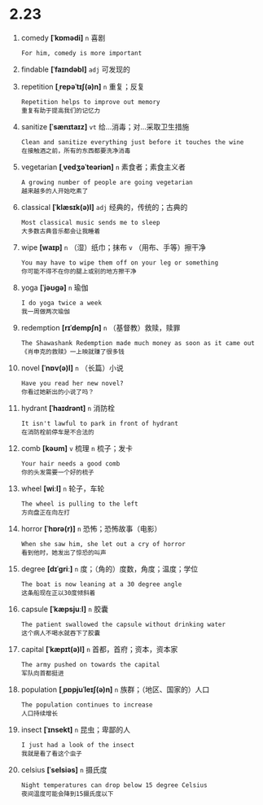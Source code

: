 # 2.23















1. comedy **[ˈkɒmədi]** `n` 喜剧
    ```
    For him, comedy is more important
    
    ```

2. findable **[ˈfaɪndəbl]** `adj` 可发现的

3. repetition **[ˌrepəˈtɪʃ(ə)n]** `n` 重复；反复
    ```
    Repetition helps to improve out memory
    重复有助于提高我们的记忆力
    ```

4. sanitize **[ˈsænɪtaɪz]** `vt` 给...消毒；对...采取卫生措施
    ```
    Clean and sanitize everything just before it touches the wine
    在接触酒之前，所有的东西都要洗净消毒
    ```

5. vegetarian **[ˌvedʒəˈteəriən]** `n` 素食者；素食主义者
    ```
    A growing number of people are going vegetarian
    越来越多的人开始吃素了
    ```

6. classical **[ˈklæsɪk(ə)l]** `adj` 经典的，传统的；古典的
    ```
    Most classical music sends me to sleep
    大多数古典音乐都会让我睡着
    ```

7. wipe **[waɪp]** `n` （湿）纸巾；抹布 `v` （用布、手等）擦干净
    ```
    You may have to wipe them off on your leg or something
    你可能不得不在你的腿上或别的地方擦干净
    ```

8. yoga **[ˈjəʊɡə]** `n` 瑜伽
    ```
    I do yoga twice a week
    我一周做两次瑜伽
    ```

9. redemption **[rɪˈdempʃn]** `n` （基督教）救赎，赎罪
    ```
    The Shawashank Redemption made much money as soon as it came out
    《肖申克的救赎》一上映就赚了很多钱
    ```

10. novel **[ˈnɒv(ə)l]** `n` （长篇）小说
    ```
    Have you read her new novel?
    你看过她新出的小说了吗？
    ```

11. hydrant **[ˈhaɪdrənt]** `n` 消防栓
    ```
    It isn't lawful to park in front of hydrant
    在消防栓前停车是不合法的
    ```

12. comb **[kəʊm]** `v` 梳理 `n` 梳子；发卡
    ```
    Your hair needs a good comb
    你的头发需要一个好的梳子
    ```

13. wheel **[wiːl]** `n` 轮子，车轮
    ```
    The wheel is pulling to the left
    方向盘正在向左打
    ```

14. horror **[ˈhɒrə(r)]** `n` 恐怖；恐怖故事（电影）
    ```
    When she saw him, she let out a cry of horror
    看到他时，她发出了惊恐的叫声
    ```

15. degree **[dɪˈɡriː]** `n` 度；（角的）度数，角度；温度；学位
    ```
    The boat is now leaning at a 30 degree angle
    这条船现在正以30度倾斜着
    ```

16. capsule **[ˈkæpsjuːl]** `n` 胶囊
    ```
    The patient swallowed the capsule without drinking water
    这个病人不喝水就吞下了胶囊
    ```

17. capital **[ˈkæpɪt(ə)l]** `n` 首都，首府；资本，资本家
    ```
    The army pushed on towards the capital
    军队向首都挺进
    ```

18. population **[ˌpɒpjuˈleɪʃ(ə)n]** `n` 族群；（地区、国家的）人口
    ```
    The population continues to increase
    人口持续增长
    ```

19. insect **[ˈɪnsekt]** `n` 昆虫；卑鄙的人
    ```
    I just had a look of the insect
    我就是看了看这个虫子
    ```

20. celsius **[ˈselsiəs]** `n` 摄氏度
    ```
    Night temperatures can drop below 15 degree Celsius
    夜间温度可能会降到15摄氏度以下
    ```
